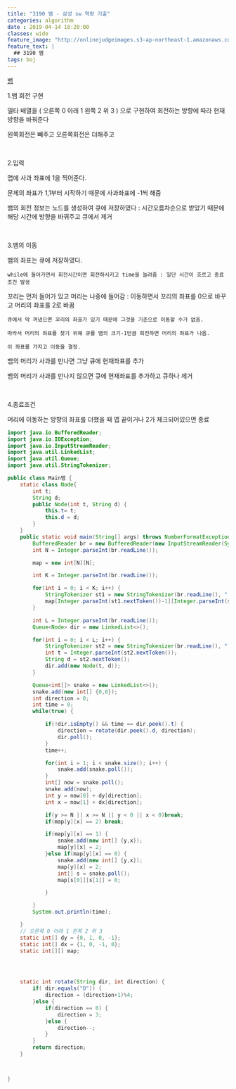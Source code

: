 ```yaml
---
title: "3190 뱀 - 삼성 sw 역량 기출"
categories: algorithm
date : 2019-04-14 18:20:00
classes: wide
feature_image: "http://onlinejudgeimages.s3-ap-northeast-1.amazonaws.com/images/big-square.png"
feature_text: |
  ## 3190 뱀
tags: boj
---
```


[뱀](https://www.acmicpc.net/problem/3190)<br>



1.뱀 회전 구현<br>

델타 배열을 ( 오른쪽 0 아래 1 왼쪽 2 위 3 ) 으로 구현하여 회전하는 방향에 따라 현재 방향을 바꿔준다<br>

왼쪽회전은 빼주고 오른쪽회전은 더해주고<br>

​

2.입력<br>

맵에 사과 좌표에 1을 찍어준다.<br>

문제의 좌표가 1,1부터 시작하기 때문에 사과좌표에 -1씩 해줌<br>

뱀의 회전 정보는 노드를 생성하여 큐에 저장하였다 : 시간오름차순으로 받았기 때문에 해당 시간에 방향을 바꿔주고 큐에서 제거<br>

​

3.뱀의 이동<br>

뱀의 좌표는 큐에 저장하였다. <br>

`while에 들어가면서 회전시간이면 회전하시키고 time을 늘려줌 : 일단 시간이 흐르고 종료조건 발생`<br>

꼬리는 먼저 들어가 있고 머리는 나중에 들어감 : 이동하면서 꼬리의 좌표를 0으로 바꾸고 머리의 좌표를 2로 바꿈<br>

`큐에서 막 꺼냈으면 꼬리의 좌표가 있기 때문에 그것을 기준으로 이동할 수가 없음.`<br>

`따라서 머리의 좌표를 찾기 위해 큐를 뱀의 크기-1만큼 회전하면 머리의 좌표가 나옴.`<br>

`이 좌표를 가지고 이동을 결정.`<br>

뱀의 머리가 사과를 만나면 그냥 큐에 현재좌표를 추가<br>

뱀의 머리가 사과를 만나지 않으면 큐에 현재좌표를 추가하고 큐하나 제거<br>

​

4.종료조건<br>

머리에 이동하는 방향의 좌표를 더했을 때 맵 끝이거나 2가 체크되어있으면 종료<br>

```java
import java.io.BufferedReader;
import java.io.IOException;
import java.io.InputStreamReader;
import java.util.LinkedList;
import java.util.Queue;
import java.util.StringTokenizer;

public class Main뱀 {
	static class Node{
		int t;
		String d;
		public Node(int t, String d) {
			this.t= t;
			this.d = d;
		}
	}
	public static void main(String[] args) throws NumberFormatException, IOException {
		BufferedReader br = new BufferedReader(new InputStreamReader(System.in));
		int N = Integer.parseInt(br.readLine());

		map = new int[N][N];

		int K = Integer.parseInt(br.readLine());

		for(int i = 0; i < K; i++) {
			StringTokenizer st1 = new StringTokenizer(br.readLine(), " ");
			map[Integer.parseInt(st1.nextToken())-1][Integer.parseInt(st1.nextToken())-1]=1;
		}

		int L = Integer.parseInt(br.readLine());
		Queue<Node> dir = new LinkedList<>();

		for(int i = 0; i < L; i++) {
			StringTokenizer st2 = new StringTokenizer(br.readLine(), " ");
			int t = Integer.parseInt(st2.nextToken());
			String d = st2.nextToken();
			dir.add(new Node(t, d));
		}

		Queue<int[]> snake = new LinkedList<>();
		snake.add(new int[] {0,0});
		int direction = 0;
		int time = 0;
		while(true) {

			if(!dir.isEmpty() && time == dir.peek().t) {
				direction = rotate(dir.peek().d, direction);
				dir.poll();
			}
			time++;

			for(int i = 1; i < snake.size(); i++) {
				snake.add(snake.poll());
			}
			int[] now = snake.poll();
			snake.add(now);
			int y = now[0] + dy[direction];
			int x = now[1] + dx[direction];

			if(y >= N || x >= N || y < 0 || x < 0)break;
			if(map[y][x] == 2) break;

			if(map[y][x] == 1) {
				snake.add(new int[] {y,x});
				map[y][x] = 2;
			}else if(map[y][x] == 0) {
				snake.add(new int[] {y,x});
				map[y][x] = 2;
				int[] s = snake.poll();
				map[s[0]][s[1]] = 0;

			}

		}
		System.out.println(time);

	}
	// 오른쪽 0 아래 1 왼쪽 2 위 3
	static int[] dy = {0, 1, 0, -1};
	static int[] dx = {1, 0, -1, 0};
	static int[][] map;




	static int rotate(String dir, int direction) {
		if( dir.equals("D")) {
			direction = (direction+1)%4;
		}else {
			if(direction == 0) {
				direction = 3;
			}else {
				direction--;
			}
		}
		return direction;
	}



}

```
